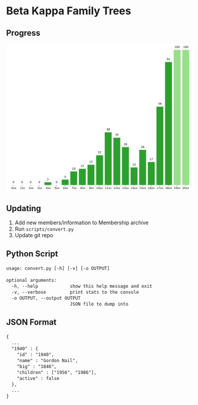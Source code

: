 # Beta Kappa Family Trees

## Progress

![Progress Graph](./graph.svg)

## Updating

1.  Add new members/information to Membership archive
2.  Run `scripts/convert.py`
3.  Update git repo

## Python Script

```
usage: convert.py [-h] [-v] [-o OUTPUT]

optional arguments:
  -h, --help            show this help message and exit
  -v, --verbose         print stats to the console
  -o OUTPUT, --output OUTPUT
                        JSON file to dump into
```

## JSON Format

```
{
  ...
  "1940" : {
    "id" : "1940",
    "name" : "Gordon Nail",
    "big" : "1846",
    "children" : ["1956", "1986"],
    "active" : false
  },
  ...
}
```
